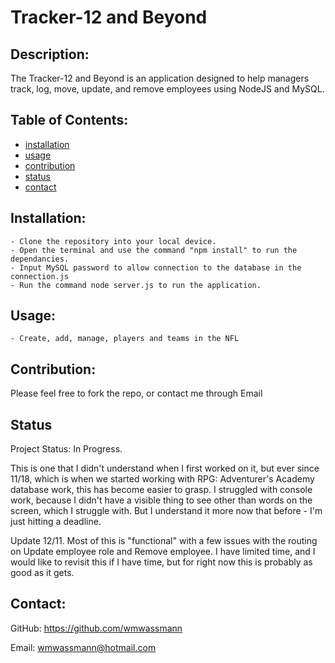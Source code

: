 

# Tracker-12 and Beyond

## Description:

The Tracker-12 and Beyond is an application designed to help managers track, log, move, update, and remove employees using NodeJS and MySQL. 


## Table of Contents:
- [installation](#installation)
- [usage](#usage)
- [contribution](#contribution)
- [status](#status)
- [contact](#contact)

## Installation:
    - Clone the repository into your local device.
    - Open the terminal and use the command "npm install" to run the dependancies.
    - Input MySQL password to allow connection to the database in the connection.js
    - Run the command node server.js to run the application. 

## Usage:
    - Create, add, manage, players and teams in the NFL

## Contribution:
Please feel free to fork the repo, or contact me through Email

## Status

Project Status: In Progress.

This is one that I didn't understand when I first worked on it, but ever since 11/18, which is when we started working with RPG: Adventurer's Academy database work, this has become easier to grasp.  I struggled with console work, because I didn't have a visible thing to see other than words on the screen, which I struggle with.  But I understand it more now that before - I'm just hitting a deadline.

Update 12/11. Most of this is "functional" with a few issues with the routing on Update employee role and Remove employee.  I have limited time, and I would like to revisit this if I have time, but for right now this is probably as good as it gets. 

## Contact:

GitHub: https://github.com/wmwassmann

Email: wmwassmann@hotmail.com